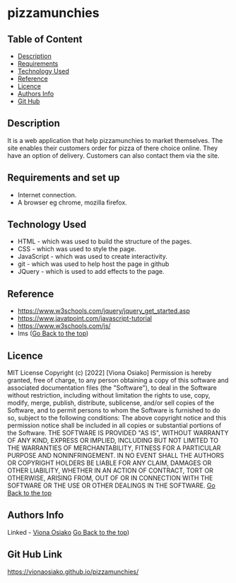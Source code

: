 # pizzamunchies

## Table of Content

+ [Description](#description)
+ [Requirements](#requirements)
+ [Technology Used](#technology-used)
+ [Reference](#reference)
+ [Licence](#licence)
+ [Authors Info](#author-Info)
+ [Git Hub](#Git-Hub)
## Description
<p>It is a web application that help pizzamunchies to market themselves. The site enables their customers order for pizza of there choice online. They have an option of delivery. Customers can also contact them via the site.</p>

## Requirements and set up
* Internet connection.
* A browser eg chrome, mozilla firefox.
## Technology Used
* HTML - which was used to build the structure of the pages.
* CSS - which was used to style the page.
* JavaScript - which was used to create interactivity.
* git - which was used to help host the page in github
* JQuery - which is used to add effects to the page.

## Reference
* https://www.w3schools.com/jquery/jquery_get_started.asp
* https://www.javatpoint.com/javascript-tutorial
* https://www.w3schools.com/js/
* lms
([Go Back to the top](#description))
## Licence
MIT License
Copyright (c) [2022] [Viona Osiako]
Permission is hereby granted, free of charge, to any person obtaining a copy
of this software and associated documentation files (the "Software"), to deal
in the Software without restriction, including without limitation the rights
to use, copy, modify, merge, publish, distribute, sublicense, and/or sell
copies of the Software, and to permit persons to whom the Software is
furnished to do so, subject to the following conditions:
The above copyright notice and this permission notice shall be included in all
copies or substantial portions of the Software.
THE SOFTWARE IS PROVIDED "AS IS", WITHOUT WARRANTY OF ANY KIND, EXPRESS OR
IMPLIED, INCLUDING BUT NOT LIMITED TO THE WARRANTIES OF MERCHANTABILITY,
FITNESS FOR A PARTICULAR PURPOSE AND NONINFRINGEMENT. IN NO EVENT SHALL THE
AUTHORS OR COPYRIGHT HOLDERS BE LIABLE FOR ANY CLAIM, DAMAGES OR OTHER
LIABILITY, WHETHER IN AN ACTION OF CONTRACT, TORT OR OTHERWISE, ARISING FROM,
OUT OF OR IN CONNECTION WITH THE SOFTWARE OR THE USE OR OTHER DEALINGS IN THE
SOFTWARE.
[Go Back to the top]((#description))
## Authors Info
Linked - [Viona Osiako](https://www.linkedin.com/in/viona-osiako-54094a170)
[Go Back to the top](#description))

## Git Hub Link
https://vionaosiako.github.io/pizzamunchies/